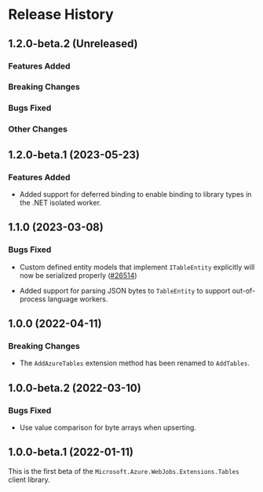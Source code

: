 # Release History

## 1.2.0-beta.2 (Unreleased)

### Features Added

### Breaking Changes

### Bugs Fixed

### Other Changes

## 1.2.0-beta.1 (2023-05-23)

### Features Added

- Added support for deferred binding to enable binding to library types in the .NET isolated worker.

## 1.1.0 (2023-03-08)

### Bugs Fixed

- Custom defined entity models that implement `ITableEntity` explicitly will now be serialized properly ([#26514](https://github.com/Azure/azure-sdk-for-net/issues/26514))

- Added support for parsing JSON bytes to `TableEntity` to support out-of-process language workers.

## 1.0.0 (2022-04-11)

### Breaking Changes

- The `AddAzureTables` extension method has been renamed to `AddTables`.

## 1.0.0-beta.2 (2022-03-10)

### Bugs Fixed

- Use value comparison for byte arrays when upserting.

## 1.0.0-beta.1 (2022-01-11)

This is the first beta of the `Microsoft.Azure.WebJobs.Extensions.Tables` client library.
